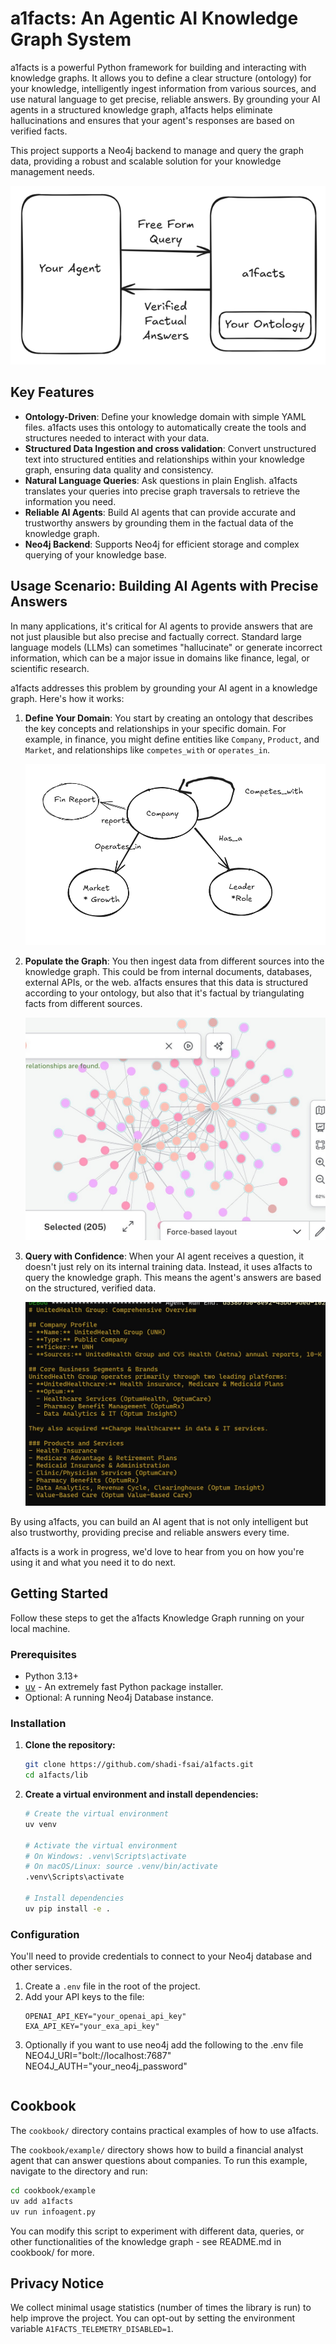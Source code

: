 # a1facts: An Agentic AI Knowledge Graph System

a1facts is a powerful Python framework for building and interacting with knowledge graphs. It allows you to define a clear structure (ontology) for your knowledge, intelligently ingest information from various sources, and use natural language to get precise, reliable answers. By grounding your AI agents in a structured knowledge graph, a1facts helps eliminate hallucinations and ensures that your agent's responses are based on verified facts.

This project supports a Neo4j backend to manage and query the graph data, providing a robust and scalable solution for your knowledge management needs.

![Architecture](public/Architecture.png)

## Key Features

-   **Ontology-Driven**: Define your knowledge domain with simple YAML files. a1facts uses this ontology to automatically create the tools and structures needed to interact with your data.
-   **Structured Data Ingestion and cross validation**: Convert unstructured text into structured entities and relationships within your knowledge graph, ensuring data quality and consistency.
-   **Natural Language Queries**: Ask questions in plain English. a1facts translates your queries into precise graph traversals to retrieve the information you need.
-   **Reliable AI Agents**: Build AI agents that can provide accurate and trustworthy answers by grounding them in the factual data of the knowledge graph.
-   **Neo4j Backend**: Supports Neo4j for efficient storage and complex querying of your knowledge base.

## Usage Scenario: Building AI Agents with Precise Answers

In many applications, it's critical for AI agents to provide answers that are not just plausible but also precise and factually correct. Standard large language models (LLMs) can sometimes "hallucinate" or generate incorrect information, which can be a major issue in domains like finance, legal, or scientific research.

a1facts addresses this problem by grounding your AI agent in a knowledge graph. Here's how it works:

1.  **Define Your Domain**: You start by creating an ontology that describes the key concepts and relationships in your specific domain. For example, in finance, you might define entities like `Company`, `Product`, and `Market`, and relationships like `competes_with` or `operates_in`.

    ![Ontology Example](public/Onto_example.png)

2.  **Populate the Graph**: You then ingest data from different sources into the knowledge graph. This could be from internal documents, databases, external APIs, or the web. a1facts ensures that this data is structured according to your ontology, but also that it's factual by triangulating facts from different sources.

    ![Example Knowledge Graph](public/example_KG.png)

3.  **Query with Confidence**: When your AI agent receives a question, it doesn't just rely on its internal training data. Instead, it uses a1facts to query the knowledge graph. This means the agent's answers are based on the structured, verified data.

    ![Query Example](public/Query_example.jpeg)

By using a1facts, you can build an AI agent that is not only intelligent but also trustworthy, providing precise and reliable answers every time.

a1facts is a work in progress, we'd love to hear from you on how you're using it and what you need it to do next.

## Getting Started

Follow these steps to get the a1facts Knowledge Graph running on your local machine.

### Prerequisites

-   Python 3.13+
-   [uv](https://github.com/astral-sh/uv) - An extremely fast Python package installer.
-   Optional: A running Neo4j Database instance.

### Installation

1.  **Clone the repository:**
    ```bash
    git clone https://github.com/shadi-fsai/a1facts.git
    cd a1facts/lib
    ```

2.  **Create a virtual environment and install dependencies:**
    ```bash
    # Create the virtual environment
    uv venv
    
    # Activate the virtual environment
    # On Windows: .venv\Scripts\activate
    # On macOS/Linux: source .venv/bin/activate
    .venv\Scripts\activate

    # Install dependencies
    uv pip install -e .
    ```

### Configuration

You'll need to provide credentials to connect to your Neo4j database and other services.

1.  Create a `.env` file in the root of the project.
2.  Add your API keys to the file:
    ```
    OPENAI_API_KEY="your_openai_api_key"
    EXA_API_KEY="your_exa_api_key"
    ```
3.  Optionally if you want to use neo4j add the following to the .env file
    NEO4J_URI="bolt://localhost:7687"
    NEO4J_AUTH="your_neo4j_password"
    ```

## Cookbook

The `cookbook/` directory contains practical examples of how to use a1facts.

The `cookbook/example/` directory shows how to build a financial analyst agent that can answer questions about companies. To run this example, navigate to the directory and run:

```bash
cd cookbook/example
uv add a1facts
uv run infoagent.py
```

You can modify this script to experiment with different data, queries, or other functionalities of the knowledge graph - see README.md in cookbook/ for more.

## Privacy Notice

We collect minimal usage statistics (number of times the library is run) to help improve the project. You can opt-out by setting the environment variable `A1FACTS_TELEMETRY_DISABLED=1`.


